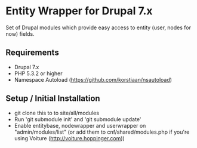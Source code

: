 Entity Wrapper for Drupal 7.x
========================
Set of Drupal modules which provide easy access to entity (user, nodes for now) fields.


Requirements
--------------------------------

* Drupal 7.x
* PHP 5.3.2 or higher
* Namespace Autoload (https://github.com/korstiaan/nsautoload)


Setup / Initial Installation
--------------------------------


* git clone this to to site/all/modules
* Run 'git submodule init' and 'git submodule update'
* Enable entitybase, nodewrapper and userwrapper on "admin/modules/list" (or add them to cnf/shared/modules.php if you're using Voiture (http://voiture.hoppinger.com))


 

